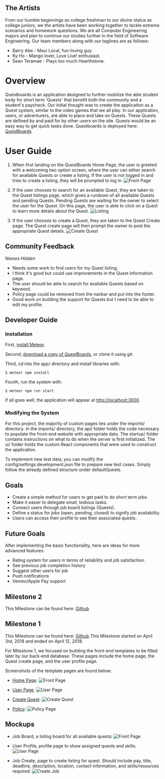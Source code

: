 ## The Artists
From our humble beginnings as college freshman to our divine status as college juniors, we the artists have been working together to tackle extreme scenarios and homework questions. We are all Computer Engineering majors and plan to continue our studies further in the field of Software Engineering. Our team members along with our taglines are as follows:
* Barry Abe - Maui Local, fun-loving guy.
* Ky Ho - Mango lover, Love Live! enthusiast.
* Sean Teramae - Plays too much Hearthstone.

# Overview
Questboards is an application designed to further mobilize the able student body for short term 'Quests' that benefit both the community and a student's paycheck. Our initial thought was to create the application as a Quest system, similar to the video games that we all play. In our application, users, or adventurers, are able to place and take on Quests. These Quests are defined by and paid for by other users on the site. Quests would be an easy way to get quick tasks done.
Questboards is deployed here: [QuestBoards](https://questboards.meteorapp.com)

# User Guide
1. When first landing on the QuestBoards Home Page, the user is greeted with a welcoming two option screen, where the user can either search for available Quests or create a listing. If the user is not logged in and tries to create a listing, they will be prompted to log in.
![Front Page](/doc/home2.PNG)

2. If the user chooses to search for an available Quest, they are taken to the Quest listings page, which gives a rundown of all available Quests and pending Quests. Pending Quests are waiting for the owner to select the user for the Quest. On this page, the user is able to click on a Quest to learn more details about the Quest.
![Listing](/doc/listing.PNG)

3. If the user chooses to create a Quest, they are taken to the Quest Create page. The Quest create page will then prompt the owner to post the appropriate Quest details.
![Create Quest](/doc/createQuest.png)

## Community Feedback 
*Names Hidden*
* Needs some work to find users for my Quest listing.
* I think it's good but could use improvements in the Quest information page.
* The user should be able to search for available Quests based on keyword.
* Policy page could be removed from the navbar and put into the footer.
* Good work on building the support for Quests but I need to be able to edit my profile.

## Developer Guide
### Installation

First, [install Meteor](https://www.meteor.com/install).

Second, [download a copy of QuestBoards](https://github.com/the-artists/quest-boards/archive/master.zip), or clone it using git.
  
Third, cd into the app/ directory and install libraries with:

```
$ meteor npm install
```

Fourth, run the system with:

```
$ meteor npm run start
```

If all goes well, the application will appear at [http://localhost:3000](http://localhost:3000).

### Modifying the System
For this project, the majority of custom pages lies under the imports/ directory. In the imports/ directory, the api/ folder holds the code necessary to populate the front-end website with appropriate data. The startup/ folder contains instructions on what to do when the server is first initialized. The ui/ folder holds the custom React components that were used to construct the application. 

To implement new test data, you can modify the config/settings.development.json file to prepare new test cases. Simply follow the already defined structure under defaultQuests.

## Goals
* Create a simple method for users to get paid to do short term jobs.
* Make it easier to delegate small, tedious tasks. 
* Connect users through job board listings (Quests).
* Define a status for jobs (open, pending, closed) to signify job availability. 
* Users can access their profile to see their associated quests.

## Future Goals
After implementing the basic functionality, here are ideas for more advanced features:

* Rating system for users in terms of reliability and job satisfaction.
* See previous job completion history
* Suggest other users for job
* Push notifications
* Venmo/Apple Pay support

## Milestone 2
This Milestone can be found here: [Github](https://github.com/the-artists/quest-boards/projects/2)

## Milestone 1
This Milestone can be found here: [Github](https://github.com/the-artists/quest-boards/projects/1)
This Milestone started on April 3rd, 2018 and ended on April 12, 2018.

For Milestone 1, we focused on building the front-end templates to be filled later by our back-end database. These pages include the home page, the Quest create page, and the user profile page. 

Screenshots of the template pages are found below:

* [Home Page](https://questboards.meteorapp.com):
![Front Page](/doc/home.PNG)

* [User Page](https://questboards.meteorapp.com/profile):
![User Page](/doc/user.PNG)

* [Create Quest](https://questboards.meteorapp.com/add):
![Create Quest](/doc/createQuest.png)

* [Policy](https://questboards.meteorapp.com/policy):
![Policy Page](/doc/policy.PNG)

## Mockups
* Job Board, a listing board for all available quests:
![Front Page](/doc/Front_page.png)

* User Profile, profile page to show assigned quests and skills:
![User Page](/doc/User_Page.png)

* Job Create, page to create listing for quest. Should include pay, title, deadline, description, location, contact information, and skills/resources required:
![Create Job](/doc/Create_job.png)

